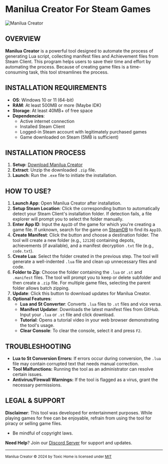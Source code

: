 <h1>Manilua Creator For Steam Games</h1>

<img src="https://toxichome-whoami.github.io/manilua_creator_release/preview/app.png" alt="Manilua Creator">

<h2>OVERVIEW</h2>

**Manilua Creator** is a powerful tool designed to automate the process of generating Lua script, collecting manifest files and Achievement files from Steam Client. This program helps users to save their time and effort by automating the process. Because of creating game files is a time-consuming task, this tool streamlines the process.

<h2>INSTALLATION REQUIREMENTS</h2>

* **OS**: Windows 10 or 11 (64-bit)
* **RAM**: At least 500MB or more (Maybe IDK)
* **Storage**: At least 40MB+ of free space
* **Dependencies**:
    - Active internet connection
    - Installed Steam Client
    - Logged-in Steam account with legitimately purchased games
    - Game downloaded on Steam (5MB is sufficient)

<h2>INSTALLATION PROCESS</h2>

1. **Setup**: [Download Manilua Creator](https://toxichome-whoami.github.io/manilua_creator_release/Manilua_Creator.zip)
2. **Extract**: Unzip the downloaded `.zip` file.
3. **Launch**: Run the `.exe` file to initiate the installation.

<h2>HOW TO USE?</h2>

1. **Launch App**: Open Manilua Creator after installation.
2. **Setup Steam Location**: Click the corresponding button to automatically detect your Steam Client's installation folder. If detection fails, a file explorer will prompt you to select the folder manually.
3. **Enter App ID**: Input the `AppID` of the game for which you're creating a game file. If unknown, search for the game on [SteamDB](https://steamdb.info/) to find its `AppID`.
4. **Create Manifest**: Click the button and choose a destination folder. The tool will create a new folder (e.g., `12120`) containing depots, achievements (if available), and a manifest decryption `.txt` file (e.g., `code.txt`).
5. **Create Lua**: Select the folder created in the previous step. The tool will generate a well-indented `.lua` file and clean up unnecessary files and code.
6. **Folder to Zip**: Choose the folder containing the `.lua` or `.st` and `.manifest` files. The tool will prompt you to keep or delete subfolder and then create a `.zip` file. For multiple game files, selecting the parent folder allows batch zipping.
7. **Update**: Click this button to download updates for Manilua Creator.
8. **Optional Features**:
    - **Lua and St Converter**: Converts `.lua` files to `.st` files and vice versa.
    - **Manifest Updater**: Downloads the latest manifest files from GitHub. Input your `.lua` or `.st` file and click download.
    - **Tutorial**: Opens a tutorial video in your web browser demonstrating the tool's usage.
    - **Clear Console**: To clear the console, select it and press `F2`.

<h2>TROUBLESHOOTING</h2>

- **Lua to St Conversion Errors:** If errors occur during conversion, the `.lua` file may contain corrupted text that needs manual correction.
- **Tool Malfunctions:** Running the tool as an administrator can resolve certain issues.
- **Antivirus/Firewall Warnings:** If the tool is flagged as a virus, grant the necessary permissions.

<h2>LEGAL & SUPPORT</h2>

**Disclaimer**: This tool was developed for entertainment purposes. While playing games for free can be enjoyable, refrain from using the tool for piracy or selling game files.

*  Be mindful of copyright laws.

**Need Help**? Join our [Discord Server](https://discord.gg/2bv9T3NfVP) for support and updates.

---

<sub>Manilua Creator © 2024 by Toxic Home is licensed under [MIT](https://github.com/toxichome-whoami/manilua_creator/blob/main/LICENSE.txt)</sub>